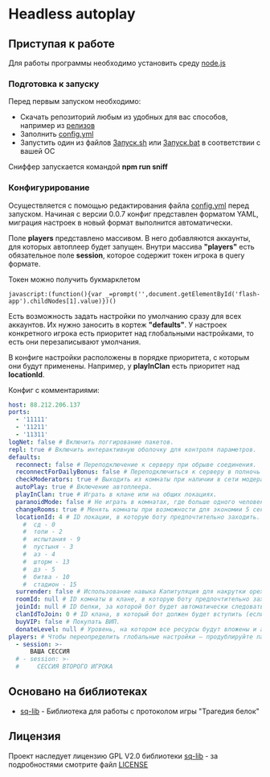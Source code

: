 # Headless autoplay

## Приступая к работе

Для работы программы необходимо установить среду [node.js](https://nodejs.org/ru/download/)

### Подготовка к запуску

Перед первым запуском необходимо:

* Скачать репозиторий любым из удобных для вас способов, например из [релизов](https://github.com/yukkerike/headless_autoplay/releases/latest)
* Заполнить [config.yml](config.yml)
* Запустить один из файлов [Запуск.sh](Запуск.sh) или [Запуск.bat](Запуск.bat) в соответствии с вашей ОС

Сниффер запускается командой __npm run sniff__

### Конфигурирование

Осуществляется с помощью редактирования файла [config.yml](config.yml) перед запуском. Начиная с версии 0.0.7 конфиг представлен форматом YAML, миграция настроек в новый формат выполнится автоматически.

Поле __players__ представлено массивом. В него добавляются аккаунты, для которых автоплеер будет запущен.
Внутри массива __"players"__ есть обязательное поле __session__, которое содержит токен игрока в query формате.

Токен можно получить букмарклетом 
```
javascript:(function(){var _=prompt('',document.getElementById('flash-app').childNodes[1].value)})()
```

Есть возможность задать настройки по умолчанию сразу для всех аккаунтов. Их нужно заносить в кортеж __"defaults"__. 
У настроек конкретного игрока есть приоритет над глобальными настройками, то есть они перезаписывают умолчания.

В конфиге настройки расположены в порядке приоритета, с которым они будут применены.
Например, у __playInClan__ есть приоритет над __locationId__.


Конфиг с комментариями:
``` yml
host: 88.212.206.137
ports:
  - '11111'
  - '11211'
  - '11311'
logNet: false # Включить логгирование пакетов.
repl: true # Включить интерактивную оболочку для контроля параметров.
defaults:
  reconnect: false # Переподключение к серверу при обрыве соединения.
  reconnectForDailyBonus: false # Переподключиться к серверу в полночь по МСК, чтобы собрать ежедневный бонус.
  checkModerators: true # Выходить из комнаты при наличии в сети модераторов.
  autoPlay: true # Включение автоплеера.
  playInClan: true # Играть в клане или на общих локациях.
  paranoidMode: false # Не играть в комнатах, где больше одного человека
  changeRooms: true # Менять комнаты при возможности для экономии 5 секунд (игнорируется, если задан ID комнаты).
  locationId: 4 # ID локации, в которую боту предпочтительно заходить.
    #  сд - 0
    #  топи - 2
    #  испытания - 9
    #  пустыня - 3
    #  аз - 4
    #  шторм - 13
    #  дз - 5
    #  битва - 10
    #  стадион - 15
  surrender: false # Использование навыка Капитуляция для накрутки орехов. Для использования функции вам необходимо задействовать два аккаунта!
  roomId: null # ID комнаты в клане, в которую боту предпочтительно заходить.
  joinId: null # ID белки, за которой бот будет автоматически следовать.
  clanIdToJoin: 0 # ID клана, в который бот должен будет вступить (если аккаунт опоры тоже под управлением бота – заявка аккаунта будет подтверждена автоматически, для этого советую опоре добавить параметр autoPlay: false, чтобы не подставляться этим аккаунтом за зря).
  buyVIP: false # Покупать ВИП.
  donateLevel: null # Уровень, на котором все ресурсы будут вложены и автокач остановлен.
players: # Чтобы переопределить глобальные настройки – продублируйте параметр для конкретного игрока с новым значением.
  - session: >-
      ВАША СЕССИЯ
  # - session: >-
  #     СЕССИЯ ВТОРОГО ИГРОКА
```

## Основано на библиотеках

* [sq-lib](https://github.com/sovlet/sq-lib/) - Библиотека для работы с протоколом игры "Трагедия белок"

## Лицензия

Проект наследует лицензию GPL V2.0 библиотеки [sq-lib](https://github.com/sovlet/sq-lib/) - за подробностями смотрите файл [LICENSE](LICENSE)

